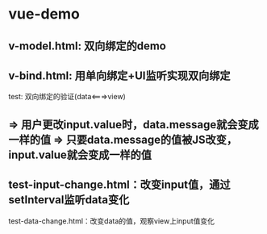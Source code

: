 # vue-demo

v-model.html: 双向绑定的demo
---

v-bind.html: 用单向绑定+UI监听实现双向绑定
---

test: 双向绑定的验证(data<===>view)

=> 用户更改input.value时，data.message就会变成一样的值
=> 只要data.message的值被JS改变，input.value就会变成一样的值
---

test-input-change.html：改变input值，通过setInterval监听data变化
---

test-data-change.html：改变data的值，观察view上input值变化

